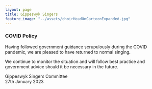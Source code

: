 ```yaml
---
layout: page
title: Gippeswyk Singers
feature_image: "../assets/choirHeadOnCartoonExpanded.jpg"
---
```


### COVID Policy

Having followed government guidance scrupulously during the COVID pandemic, we are pleased to have returned to normal singing.

We continue to monitor the situation and will follow best practice and government advice should it be necessary in the future.

Gippeswyk Singers Committee<br>
27th January 2023